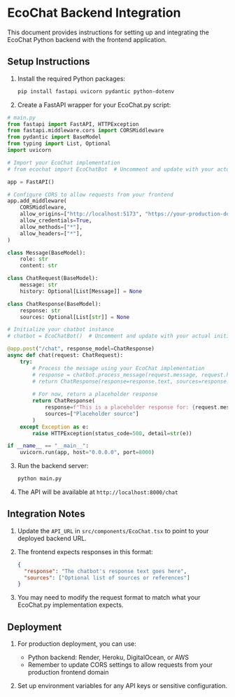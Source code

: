 
# EcoChat Backend Integration

This document provides instructions for setting up and integrating the EcoChat Python backend with the frontend application.

## Setup Instructions

1. Install the required Python packages:
   ```bash
   pip install fastapi uvicorn pydantic python-dotenv
   ```

2. Create a FastAPI wrapper for your EcoChat.py script:

```python
# main.py
from fastapi import FastAPI, HTTPException
from fastapi.middleware.cors import CORSMiddleware
from pydantic import BaseModel
from typing import List, Optional
import uvicorn

# Import your EcoChat implementation
# from ecochat import EcoChatBot  # Uncomment and update with your actual import

app = FastAPI()

# Configure CORS to allow requests from your frontend
app.add_middleware(
    CORSMiddleware,
    allow_origins=["http://localhost:5173", "https://your-production-domain.com"],
    allow_credentials=True,
    allow_methods=["*"],
    allow_headers=["*"],
)

class Message(BaseModel):
    role: str
    content: str

class ChatRequest(BaseModel):
    message: str
    history: Optional[List[Message]] = None

class ChatResponse(BaseModel):
    response: str
    sources: Optional[List[str]] = None

# Initialize your chatbot instance
# chatbot = EcoChatBot()  # Uncomment and update with your actual initialization

@app.post("/chat", response_model=ChatResponse)
async def chat(request: ChatRequest):
    try:
        # Process the message using your EcoChat implementation
        # response = chatbot.process_message(request.message, request.history)
        # return ChatResponse(response=response.text, sources=response.sources)
        
        # For now, return a placeholder response
        return ChatResponse(
            response=f"This is a placeholder response for: {request.message}",
            sources=["Placeholder source"]
        )
    except Exception as e:
        raise HTTPException(status_code=500, detail=str(e))

if __name__ == "__main__":
    uvicorn.run(app, host="0.0.0.0", port=8000)
```

3. Run the backend server:
   ```bash
   python main.py
   ```

4. The API will be available at `http://localhost:8000/chat`

## Integration Notes

1. Update the `API_URL` in `src/components/EcoChat.tsx` to point to your deployed backend URL.

2. The frontend expects responses in this format:
   ```json
   {
     "response": "The chatbot's response text goes here",
     "sources": ["Optional list of sources or references"]
   }
   ```

3. You may need to modify the request format to match what your EcoChat.py implementation expects.

## Deployment

1. For production deployment, you can use:
   - Python backend: Render, Heroku, DigitalOcean, or AWS
   - Remember to update CORS settings to allow requests from your production frontend domain

2. Set up environment variables for any API keys or sensitive configuration.
